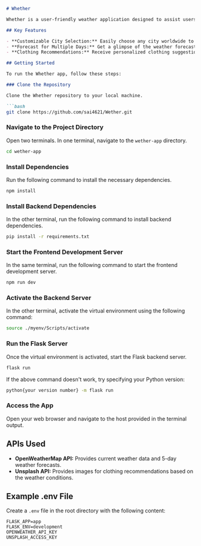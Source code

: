 ```markdown
# Whether

Whether is a user-friendly weather application designed to assist users in making informed decisions about their attire based on current and future weather conditions. Whether you're planning a day out or just want to dress appropriately for the week ahead, Whether has got you covered.

## Key Features

- **Customizable City Selection:** Easily choose any city worldwide to view its weather forecast.
- **Forecast for Multiple Days:** Get a glimpse of the weather forecast for multiple days ahead.
- **Clothing Recommendations:** Receive personalized clothing suggestions based on the weather conditions in your selected location.

## Getting Started

To run the Whether app, follow these steps:

### Clone the Repository

Clone the Whether repository to your local machine.

```bash
git clone https://github.com/sai4621/Wether.git
```

### Navigate to the Project Directory

Open two terminals. In one terminal, navigate to the `wether-app` directory.

```bash
cd wether-app
```

### Install Dependencies

Run the following command to install the necessary dependencies.

```bash
npm install
```

### Install Backend Dependencies

In the other terminal, run the following command to install backend dependencies.

```bash
pip install -r requirements.txt
```

### Start the Frontend Development Server

In the same terminal, run the following command to start the frontend development server.

```bash
npm run dev
```

### Activate the Backend Server

In the other terminal, activate the virtual environment using the following command:

```bash
source ./myenv/Scripts/activate
```

### Run the Flask Server

Once the virtual environment is activated, start the Flask backend server.

```bash
flask run
```

If the above command doesn't work, try specifying your Python version:

```bash
python{your version number} -m flask run
```

### Access the App

Open your web browser and navigate to the host provided in the terminal output.

## APIs Used

- **OpenWeatherMap API:** Provides current weather data and 5-day weather forecasts.
- **Unsplash API:** Provides images for clothing recommendations based on the weather conditions.

## Example .env File

Create a `.env` file in the root directory with the following content:

```
FLASK_APP=app
FLASK_ENV=development
OPENWEATHER_API_KEY
UNSPLASH_ACCESS_KEY
```

